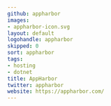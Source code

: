 ```yaml
---
github: appharbor
images:
- appharbor-icon.svg
layout: default
logohandle: appharbor
skipped: 0
sort: appharbor
tags:
- hosting
- dotnet
title: AppHarbor
twitter: appharbor
website: https://appharbor.com/
---
```

